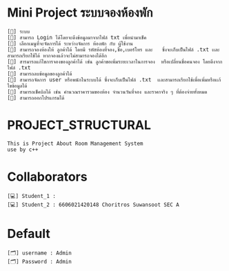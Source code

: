 # Mini Project ระบบจองห้องพัก
    [🧠] ระบบ
    [📂] สามารถ Login ได้โดยจะดึงข้อมูลมาจากไฟล์ txt เพื่อนำมาเช็ค 
    [📂] เลือกเมนูที่จะจัดการได้ ระหว่างจัดการ ห้องพัก กับ ผู้ใช้งาน  
    [📂] สามารถจองห้องให้ ลูกค้าได้ โดยมี รหัสห้องที่จอง,ชื่อ,เบอร์โทร และ   ซึ่งจะเก็บเป็นไฟล์ .txt เเละสามารถเรียกใช้ได้ หากจองแล้วจะไม่สามารถจองได้อีก 
    [📂] สารมารถแก้ไขการจองของลูกค้าได้ เช่น ลูกค้าขอเพิ่มระยะเวลาในการจอง  หรือเปลี่ยนชื่อคนจอง โดยดึงจากไฟล์ .txt 
    [📂] สามารถลบข้อมูลของลูกค้าได้ 
    [📂] สามารถจัดการ user หรือพนักในระบบได้ ซึ่งจะเก็บเป็นไฟล์ .txt  เเละสามารถเรียกใช้เพื่อเพิ่มหรือเเก้ไขข้อมูลได้
    [📂] สามารถเช็คบิลได้ เช่น คำนวณราคารวมของห้อง จำนวนวันที่จอง และราคาจริง ๆ ที่ต้องจ่ายทั้งหมด 
    [📂] สามารถออกโปรแกรมได้ 
    


# PROJECT_STRUCTURAL
    This is Project About Room Management System
    use by c++ 

# Collaborators
    [💻] Student_1 : 
    [💻] Student_2 : 6606021420148 Choritros Suwansoot SEC A 

# Default
    [🗂] username : Admin
    [🗂] Password : Admin
